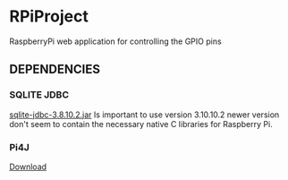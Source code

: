 # RPiProject
RaspberryPi web application for controlling the GPIO pins

## DEPENDENCIES

### SQLITE JDBC 

[sqlite-jdbc-3.8.10.2.jar](https://bitbucket.org/xerial/sqlite-jdbc/downloads/sqlite-jdbc-3.8.10.2.jar)
Is important to use version 3.10.10.2 newer version don't seem to contain the necessary native C libraries for Raspberry Pi.

### Pi4J

[Download](http://pi4j.com/download.html)
